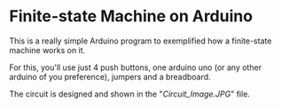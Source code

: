 # Finite-state Machine on Arduino

This is a really simple Arduino program to exemplified how a finite-state machine works on it.

For this, you'll use just 4 push buttons, one arduino uno (or any other arduino of you preference), jumpers and a breadboard.

The circuit is designed and shown in the "*Circuit_Image.JPG*" file.